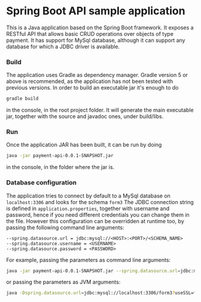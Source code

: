 # Spring Boot API sample application

This is a Java application based on the Spring Boot framework. It exposes a RESTful API that allows basic CRUD operations over objects of type payment.
It has support for MySql database, although it can support any database for which a JDBC driver is available.

### Build
The application uses Gradle as dependency manager. Gradle version 5 or above is recommended, as the application has not been tested with previous versions.
In order to build an executable jar it's enough to do 
```bash
gradle build
``` 
in the console, in the root project folder. It will generate the main executable jar, together with the source and javadoc ones, under build/libs.

### Run
Once the application JAR has been built, it can be run by doing 
```bash
java -jar payment-api-0.0.1-SNAPSHOT.jar
```
in the console, in the folder where the jar is.

### Database configuration
The application tries to connect by default to a MySql database on `localhost:3306` and looks for the schema `form3`
The JDBC connection string is defined in `application.properties`, together with username and password, hence if you need different credentials you can change them in the file. 
However this configuration can be overridden at runtime too, by passing the following command line arguments:
```
--spring.datasource.url = jdbc:mysql://<HOST>:<PORT>/<SCHEMA_NAME>
--spring.datasource.username = <USERNAME>
--spring.datasource.password = <PASSWORD>
```

For example, passing the parameters as command line arguments:

```bash
java -jar payment-api-0.0.1-SNAPSHOT.jar --spring.datasource.url=jdbc:mysql://localhost:3306/form3?useSSL=false --spring.datasource.username=root --spring.datasource.password=passw0rd
```

or passing the parameters as JVM arguments:

```bash
java -Dspring.datasource.url=jdbc:mysql://localhost:3306/form3?useSSL=false -Dspring.datasource.username=root -Dspring.datasource.password=passw0rd -jar payment-api-0.0.1-SNAPSHOT.jar 
```

